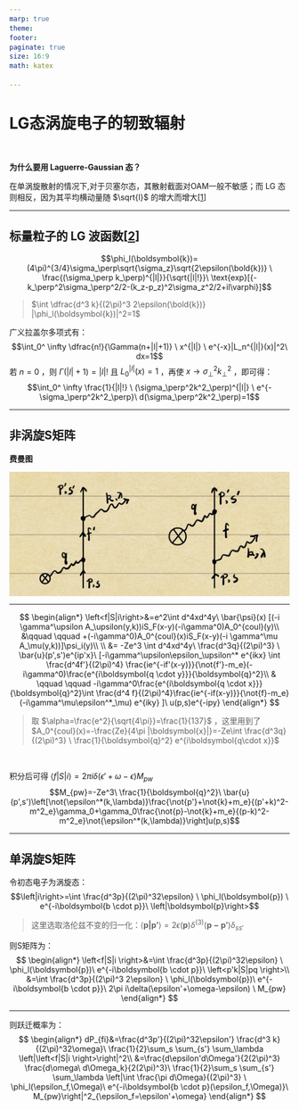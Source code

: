 ```yaml
---
marp: true
theme: 
footer:
paginate: true
size: 16:9
math: katex

---
```

<style>
img[alt~="center"] {
  display: block;
  margin: 0 auto;
}
</style>
<!-- 使图像可以居中 -->

<!-- _footer: ref [[1]]: KARLOVETS D V, SERBO V G, 2020. Effects of the transverse coherence length in relativistic collisions[J/OL]. Physical Review D, 101(7): 076009.-->

# LG态涡旋电子的轫致辐射

<br>

**为什么要用 Laguerre-Gaussian 态？**
<br>

在单涡旋散射的情况下,对于贝塞尔态，其散射截面对OAM一般不敏感；而 LG 态则相反，因为其平均横动量随 $\sqrt{l}$ 的增大而增大[[1]]

[1]:ref/Karlovets%20和%20Serbo%20-%202020%20-%20Effects%20of%20the%20transverse%20coherence%20length%20in%20rela.pdf

---
## 标量粒子的 LG 波函数[[2]]
<!-- _footer: ref [[2]]: KARLOVETS D, 2018. Relativistic vortex electrons: Paraxial versus nonparaxial regimes[J/OL]. Physical Review A, 98(1): 012137. -->

$$\phi_l(\boldsymbol{k})=(4\pi)^{3/4}\sigma_\perp\sqrt{\sigma_z}\sqrt{2\epsilon(\bold{k})} \ \frac{(\sigma_\perp k_\perp)^{|l|}}{\sqrt{|l|!}}\  \text{exp}[{-k_\perp^2\sigma_\perp^2/2-(k_z-p_z)^2\sigma_z^2/2+il\varphi}]$$
> $\int \dfrac{d^3 k}{(2\pi)^3 2\epsilon(\bold{k})} |\phi_l(\boldsymbol{k})|^2=1$

广义拉盖尔多项式有：
  $$\int_0^ \infty  \dfrac{n!}{\Gamma(n+|l|+1)} \ x^{|l|} \ e^{-x}|L_n^{|l|}(x)|^2\ dx=1$$
若 $n=0$ ，则 $\Gamma(|l|+1)=|l|!$ 且 $L_{0}^{|l|}(x)=1$ ，再使 $x\rightarrow \sigma_\perp^2k^2_\perp$ ，即可得：
$$\int_0^ \infty  \frac{1}{|l|!} \ (\sigma_\perp^2k^2_\perp)^{|l|} \ e^{-\sigma_\perp^2k^2_\perp}\ d(\sigma_\perp^2k^2_\perp)=1$$
<!-- 横向是n=0的拉盖尔态 -->
<!-- 而z方向则是一个高斯波包 -->
[2]:ref/Karlovets%20-%202018%20-%20Relativistic%20vortex%20electrons%20Paraxial%20versus%20non.pdf

---
## 非涡旋S矩阵
**费曼图**


![w:800 center](D0D36BD1A0C4382F30A1C7BE514F820E.png)

---
<!-- $S=\bold{1}+iT \rightarrow \left<f|S|i\right>=\left<f|\bold{1}|i\right>+\left<f|iT|i\right>=\left<f|iT|i\right>$ -->
$$
\begin{align*}
  \left<f|S|i\right>&=e^2\int d^4xd^4y\  \bar{\psi}(x) [(-i \gamma^\upsilon A_\upsilon(y,k))iS_F(x-y)(-i\gamma^0)A_0^{coul}(y)\\
  &\qquad \qquad  +(-i\gamma^0)A_0^{coul}(x)iS_F(x-y)(-i \gamma^\mu A_\mu(y,k))]\psi_i(y)\\ \\
  &= -Ze^3 \int d^4xd^4y\ \frac{d^3q}{(2\pi)^3} \ \bar{u}(p',s')e^{ip'x}\ [-i\gamma^\upsilon\epsilon_\upsilon^* e^{ikx} \int \frac{d^4f'}{(2\pi)^4} \frac{ie^{-if'(x-y)}}{\not{f'}-m_e}(-i\gamma^0)\frac{e^{i\boldsymbol{q \cdot y}}}{\boldsymbol{q}^2}\\
  & \qquad \qquad -i\gamma^0\frac{e^{i\boldsymbol{q \cdot x}}}{\boldsymbol{q}^2}\int \frac{d^4 f}{(2\pi)^4}\frac{ie^{-if(x-y)}}{\not{f}-m_e}(-i\gamma^\mu\epsilon^*_\mu) e^{iky} ]\ u(p,s)e^{-ipy}
\end{align*}
$$

> 取 $\alpha=\frac{e^2}{\sqrt{4\pi}}=\frac{1}{137}$ ，这里用到了 $A_0^{coul}(x)=-\frac{Ze}{4\pi |\boldsymbol{x}|}=-Ze\int \frac{d^3q}{(2\pi)^3} \ \frac{1}{\boldsymbol{q}^2} e^{i\boldsymbol{q\cdot x}}$

<br>


积分后可得 $\left<f|S|i \right>=2\pi i \delta(\epsilon'+\omega-\epsilon)M_{pw}$
$$M_{pw}=-Ze^3\ \frac{1}{\boldsymbol{q}^2}\ \bar{u}(p',s')\left[\not{\epsilon^*(k,\lambda)}\frac{\not{p'}+\not{k}+m_e}{(p'+k)^2-m^2_e}\gamma_0+\gamma_0\frac{\not{p}-\not{k}+m_e}{(p-k)^2-m^2_e}\not{\epsilon^*(k,\lambda)}\right]u(p,s)$$

---
## 单涡旋S矩阵
令初态电子为涡旋态：
$$\left|i\right>=\int \frac{d^3p}{(2\pi)^32\epsilon} \ \phi_l(\boldsymbol{p}) \ e^{-i\boldsymbol{b \cdot p}}\ \left|\boldsymbol{p}\right>$$
> 这里选取洛伦兹不变的归一化：$\left<\boldsymbol{p|p'}\right>=2\epsilon(\boldsymbol{p})\delta^{(3)}(\boldsymbol{p-p'})\delta_{ss'}$

则S矩阵为：
$$
\begin{align*}
  \left<f|S|i \right>&=\int \frac{d^3p}{(2\pi)^32\epsilon} \ \phi_l(\boldsymbol{p})\  e^{-i\boldsymbol{b \cdot p}}\  \left<p'k|S|pq \right>\\
  &=\int  \frac{d^3p}{(2\pi)^3 2\epsilon} \ \phi_l(\boldsymbol{p})\ e^{-i\boldsymbol{b \cdot p}}\  2\pi i\delta(\epsilon'+\omega-\epsilon) \ M_{pw}
\end{align*}
$$

---
则跃迁概率为：
$$
\begin{align*}
  dP_{fi}&=\frac{d^3p'}{(2\pi)^32\epsilon'} \frac{d^3 k}{(2\pi)^32\omega}\ \frac{1}{2}\sum_s \sum_{s'} \sum_\lambda \left|\left<f|S|i \right>\right|^2\\
  &=\frac{d\epsilon'd\Omega'}{2(2\pi)^3} \frac{d\omega\  d\Omega_k}{2(2\pi)^3}\ \frac{1}{2}\sum_s \sum_{s'} \sum_\lambda \left|\int  \frac{\pi  d\Omega}{(2\pi)^3} \ \phi_l(\epsilon_f,\Omega)\ e^{-i\boldsymbol{b \cdot p}(\epsilon_f,\Omega)}\ M_{pw}\right|^2_{\epsilon_f=\epsilon'+\omega}
\end{align*}
$$

